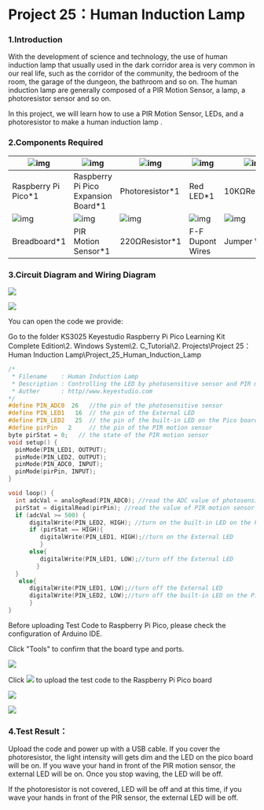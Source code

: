 # Project 25：Human Induction Lamp

### 1.**Introduction**

With the development of science and technology, the use of human induction lamp that usually used in the dark corridor area is very common in our real life, such as the corridor of the community, the bedroom of the room, the garage of the dungeon, the bathroom and so on. The human induction lamp are generally composed of a PIR Motion Sensor, a lamp, a photoresistor sensor and so on. 

In this project, we will learn how to use a PIR Motion Sensor, LEDs, and a photoresistor to make a human induction lamp .



### 2.**Components Required**

| ![img](media/wps1-16841278992331.png) | ![img](media/wps2-16841279011032.jpg) | ![img](media/wps3-16841279032833.jpg) | ![img](media/wps4-16841279052134.jpg) | ![img](media/wps5-16841279576935.jpg)   |                                         |
| ------------------------------------- | ------------------------------------- | ------------------------------------- | ------------------------------------- | --------------------------------------- | --------------------------------------- |
| Raspberry Pi Pico*1                   | Raspberry Pi Pico Expansion Board*1   | Photoresistor*1                       | Red LED*1                             | 10KΩResistor*1                          |                                         |
| ![img](media/wps6-16841279753076.jpg) | ![img](media/wps7-16841279765087.jpg) | ![img](media/wps8-16841279785188.jpg) | ![img](media/wps9-16841279797639.jpg) | ![img](media/wps10-168412798098010.jpg) | ![img](media/wps11-168412798235811.jpg) |
| Breadboard*1                          | PIR Motion Sensor*1                   | 220ΩResistor*1                        | F-F Dupont Wires                      | Jumper Wires                            | USB Cable*1                             |



### **3.Circuit Diagram and Wiring Diagram**

![](/media/79c069794eed2b3eb611f4aee7952862.png)

![](/media/643c9552a922ed3ddde80be42481481d.png)

You can open the code we provide:

Go to the folder KS3025 Keyestudio Raspberry Pi Pico Learning Kit Complete Edition\\2. Windows System\\2. C\_Tutorial\\2. Projects\\Project 25：Human Induction Lamp\\Project\_25\_Human\_Induction\_Lamp

```c
/*  
 * Filename    : Human Induction Lamp
 * Description : Controlling the LED by photosensitive sensor and PIR motion sensor.
 * Auther      : http//www.keyestudio.com
*/
#define PIN_ADC0  26   //the pin of the photosensitive sensor
#define PIN_LED1   16  // the pin of the External LED
#define PIN_LED2   25  // the pin of the built-in LED on the Pico board
#define pirPin   2     // the pin of the PIR motion sensor
byte pirStat = 0;   // the state of the PIR motion sensor
void setup() {
  pinMode(PIN_LED1, OUTPUT);
  pinMode(PIN_LED2, OUTPUT);
  pinMode(PIN_ADC0, INPUT);
  pinMode(pirPin, INPUT);
}

void loop() {
  int adcVal = analogRead(PIN_ADC0); //read the ADC value of photosensitive sensor
  pirStat = digitalRead(pirPin); //read the value of PIR motion sensor
  if (adcVal >= 500) {
      digitalWrite(PIN_LED2, HIGH); //turn on the built-in LED on the Pico board 
      if (pirStat == HIGH){
         digitalWrite(PIN_LED1, HIGH);//turn on the External LED
         } 
      else{
         digitalWrite(PIN_LED1, LOW);//turn off the External LED   
        }
  }
   else{
      digitalWrite(PIN_LED1, LOW);//turn off the External LED
      digitalWrite(PIN_LED2, LOW);//turn off the built-in LED on the Pico board
      }
}
```


Before uploading Test Code to Raspberry Pi Pico, please check the configuration of Arduino IDE.

Click "Tools" to confirm that the board type and ports.

![](/media/1dae7f871f5faf595a1be8d0ca3f2d80.png)

Click ![](/media/b0d41283bf5ae66d2d5ab45db15331ba.png) to upload the test code to the Raspberry Pi Pico board

![](/media/e7f0776cb281a479ff6792223bbe6438.png)

![](/media/e12cb6eb32646c284d1420c4ada3f932.png)

### 4.**Test Result：**

Upload the code and power up with a USB cable. If you cover the photoresistor, the light intensity will gets dim and the LED on the pico board will be on. If you wave your hand in front of the PIR motion sensor, the external LED will be on. Once you stop waving, the LED will be off.

If the photoresistor is not covered, LED will be off and at this time, if you wave your hands in front of the PIR sensor, the external LED will be off.
